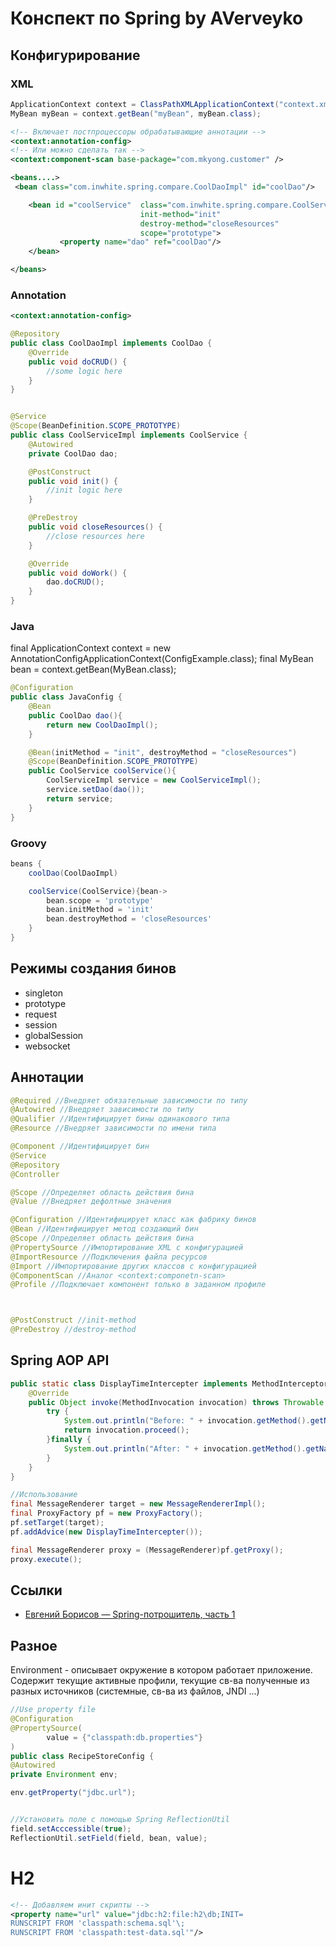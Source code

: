 # Конспект по Spring by AVerveyko

## Конфигурирование

### XML
```Java
ApplicationContext context = ClassPathXMLApplicationContext("context.xml");
MyBean myBean = context.getBean("myBean", myBean.class);

```
``` XML
<!-- Включает постпроцессоры обрабатывающие аннотации -->
<context:annotation-config> 
<!-- Или можно сделать так -->
<context:component-scan base-package="com.mkyong.customer" />

<beans....>
 <bean class="com.inwhite.spring.compare.CoolDaoImpl" id="coolDao"/>

    <bean id ="coolService"  class="com.inwhite.spring.compare.CoolServiceImpl"
                             init-method="init" 
                             destroy-method="closeResources"
                             scope="prototype">
           <property name="dao" ref="coolDao"/>
    </bean>

</beans>
```

### Annotation
```XML
<context:annotation-config>
```



```Java
@Repository
public class CoolDaoImpl implements CoolDao {
    @Override
    public void doCRUD() {
        //some logic here
    }
}


@Service
@Scope(BeanDefinition.SCOPE_PROTOTYPE)
public class CoolServiceImpl implements CoolService {
    @Autowired
    private CoolDao dao;

    @PostConstruct
    public void init() {
        //init logic here
    }

    @PreDestroy
    public void closeResources() {
        //close resources here
    }

    @Override
    public void doWork() {
        dao.doCRUD();       
    }
}
```

### Java
final ApplicationContext context = new AnnotationConfigApplicationContext(ConfigExample.class);
final MyBean bean = context.getBean(MyBean.class);

```Java
@Configuration
public class JavaConfig {
    @Bean
    public CoolDao dao(){
        return new CoolDaoImpl();
    }

    @Bean(initMethod = "init", destroyMethod = "closeResources")
    @Scope(BeanDefinition.SCOPE_PROTOTYPE)
    public CoolService coolService(){
        CoolServiceImpl service = new CoolServiceImpl();
        service.setDao(dao());
        return service;
    }
}
```

### Groovy
```Groovy
beans {
    coolDao(CoolDaoImpl)

    coolService(CoolService){bean->
        bean.scope = 'prototype'
        bean.initMethod = 'init'
        bean.destroyMethod = 'closeResources'
    }
}
```
## Режимы создания бинов
* singleton
* prototype
* request
* session
* globalSession
* websocket

## Аннотации
```Java
@Required //Внедряет обязательные зависимости по типу
@Autowired //Внедряет зависимости по типу
@Qualifier //Идентифицирует бины одинакового типа
@Resource //Внедряет зависимости по имени типа

@Component //Идентифицирует бин
@Service
@Repository
@Controller

@Scope //Определяет область действия бина
@Value //Внедряет дефолтные значения

@Configuration //Идентифицирует класс как фабрику бинов
@Bean //Идентифицирует метод создающий бин
@Scope //Определяет область действия бина
@PropertySource //Импортирование XML c конфигурацией
@ImportResource //Подключения файла ресурсов
@Import //Импортирование других классов с конфигурацией
@ComponentScan //Аналог <context:componetn-scan>
@Profile //Подключает компонент только в заданном профиле



@PostConstruct //init-method
@PreDestroy //destroy-method

```

## Spring AOP API
```Java
public static class DisplayTimeIntercepter implements MethodInterceptor {
    @Override
    public Object invoke(MethodInvocation invocation) throws Throwable {
        try {
            System.out.println("Before: " + invocation.getMethod().getName());
            return invocation.proceed();
        }finally {
            System.out.println("After: " + invocation.getMethod().getName());
        }
    }
}

//Использование
final MessageRenderer target = new MessageRendererImpl();
final ProxyFactory pf = new ProxyFactory();
pf.setTarget(target);
pf.addAdvice(new DisplayTimeIntercepter());

final MessageRenderer proxy = (MessageRenderer)pf.getProxy();
proxy.execute();
```

## Ссылки
* [Евгений Борисов — Spring-потрошитель, часть 1](https://www.youtube.com/watch?v=BmBr5diz8WA)

## Разное
Environment - описывает окружение в котором работает приложение. Содержит текущие активные профили, текущие св-ва полученные из разных источников (системные, св-ва из файлов, JNDI ...)
```Java
//Use property file
@Configuration
@PropertySource(
        value = {"classpath:db.properties"}
)
public class RecipeStoreConfig {
@Autowired
private Environment env;

env.getProperty("jdbc.url");


//Установить поле с помощью Spring ReflectionUtil
field.setAcccessible(true);
ReflectionUtil.setField(field, bean, value);
```

# H2
```XML
<!-- Добавляем инит скрипты -->
<property name="url" value="jdbc:h2:file:h2\db;INIT=
RUNSCRIPT FROM 'classpath:schema.sql'\;
RUNSCRIPT FROM 'classpath:test-data.sql'"/>
```

